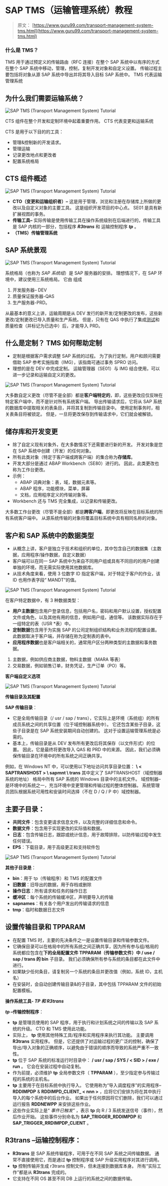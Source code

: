 # SAP TMS（运输管理系统）教程

> 原文： [https://www.guru99.com/transport-management-system-tms.html](https://www.guru99.com/transport-management-system-tms.html)

### 什么是 TMS？

TMS 用于通过预定义的传输路由（RFC 连接）在整个 SAP 系统中以有序的方式在整个 SAP 系统中移动，管理，控制，复制开发对象和自定义设置。 传输过程主要包括将对象从源 SAP 系统中导出并将其导入目标 SAP 系统中。 TMS 代表运输管理系统

## 为什么我们需要运输系统？

![SAP TMS (Transport Management System) Tutorial](img/495cfdc5292f1b02d5e7e669542c927a.png "Introduction to Transport Management System (TMS)") 

CTS 组件在整个开发和定制环境中起着重要作用。 CTS 代表变更和运输系统

CTS 是用于以下目的的工具：

*   管理&控制新的开发请求。
*   管理运输
*   记录更改地点和更改者
*   配置系统格局

## CTS 组件概述

![SAP TMS (Transport Management System) Tutorial](img/8d34588312dd812e59510df724370039.png "Introduction to Transport Management System (TMS)")

*   **CTO（变更和运输组织者）–** 这是用于管理，浏览和注册在存储库上所做的更改以及自定义对象的主要工具。 这是组织开发项目的中心点。 SE01 是具有新扩展视图的事务。
*   **传输工具–** 实际传输是使用传输工具在操作系统级别在后端进行的，传输工具是 SAP 内核的一部分，包括程序 ***R3trans*** 和 运输控制程序 ***tp*** 。
*   **（TMS）传输管理系统**

## SAP 系统景观

![SAP TMS (Transport Management System) Tutorial](img/d5e5e731800bcb0e0ba75753bffc2c0f.png "Introduction to Transport Management System (TMS)") 

系统格局（也称为 *SAP 系统组*）是 SAP 服务器的安排。 理想情况下，在 SAP 环境中，建议使用三系统格局。 它由
组成

1.  开发服务器– DEV
2.  质量保证服务器-QAS
3.  生产服务器-PRD。

从最基本的意义上讲，运输周期是从 DEV 发行的新开发/定制更改的发布，这些新更改/定制更改已导入质量和生产系统。 但是，只有在 QAS 中执行了集成[测试](/software-testing.html)和质量检查（并标记为已选中）后，才能导入 PRD。

## 什么是定制？ TMS 如何帮助定制

*   定制是根据客户需求调整 SAP 系统的过程。 为了执行定制，用户和顾问需要借助 SAP 参考实施指南（IMG），该指南可通过事务 SPRO 访问。
*   理想的是在 DEV 中完成定制。 运输管理器（SE01）与 IMG 结合使用，可以进一步记录和运输自定义的更改。

![SAP TMS (Transport Management System) Tutorial](img/1eaf19019a359e39e77090fa4bcd7735.png "Introduction to Transport Management System (TMS)") 

大多数自定义更改（尽管不是全部）都是**客户端特定的**，即，这些更改应仅反映在特定客户端中，而不是针对所有系统客户端。 导出传输请求后，它将从 SAP 系统的数据库中提取相关的表条目，并将其复制到传输目录中。 使用定制事务时，相关表条目将被锁定。 但是，一旦将更改保存到传输请求中，它们就会被解锁。

## 储存库和开发变更

*   除了自定义现有对象外，在大多数情况下还需要进行新的开发。 开发对象是您在 SAP 系统中创建（开发）的任何对象。
*   所有此类对象（特定于客户端或跨客户端）的集合称为**存储库**。
*   开发大部分是通过 ABAP Workbench（SE80）进行的。 因此，此类更改也称为工作台更改。
*   示例：
    *   ABAP 词典对象：表，域，数据元素等。
    *   ABAP 程序，功能模块，菜单，屏幕
    *   文档，应用程序定义的传输对象等。
*   Workbench 还与 TMS 完全集成，以记录和传输更改。

大多数工作台更改（尽管不是全部）都是**跨客户端**，即更改将反映在目标系统的所有系统客户端中。 从源系统传输的对象将覆盖目标系统中具有相同名称的对象。

## 客户和 SAP 系统中的数据类型

*   从概念上讲，客户是独立于技术和组织的单位，其中包含自己的数据集（主数据，应用程序/操作数据，自定义数据）
*   客户端可以在同一 SAP 系统中为来自不同用户组或具有不同目的的用户创建单独的环境，而无需实际使用其他数据库。
*   从技术角度来看，使用 3 位数字 ID 指定客户端，对于特定于客户的作业，该 ID 也用作表字段“ MANDT”的值。

![SAP TMS (Transport Management System) Tutorial](img/c3c8aec21f8091ca2a4fd08e0e03eee7.png "Introduction to Transport Management System (TMS)") 

在客户特定数据中，有 3 种数据类型：

*   **用户主数据**包含用户登录信息，包括用户名，密码和用户默认设置，授权配置文件或角色，以及其他有用的信息，例如用户组，通信等。 该数据实际存在于一组特定的表（USR *表）中。
*   **定制数据**包含用于为实施 SAP 的公司定制组织结构和业务流程的配置设置。 此数据取决于客户端，并存储在称为定制表的表中。
*   **应用程序数据**也是客户端相关的，通常用户区分两种类型的主数据和事务数据。

1.  主数据，例如供应商主数据，物料主数据（MARA 等表）
2.  交易数据，例如销售订单，财务凭证，生产订单（PO）等。

**客户端自定义选项**

![SAP TMS (Transport Management System) Tutorial](img/4991011fcff6532d6216679608228e5b.png "Introduction to Transport Management System (TMS)") 

**传输目录及其配置**

**SAP 传输目录**：

*   它是全局传输目录（/ usr / sap / trans），它实际上是环境（系统组）的所有成员系统之间的共享位置（位于域控制器系统中）。 它还包含某些子目录，这些子目录是在 SAP 系统安装期间自动创建的。 这对于设置运输管理系统是必需的。
*   基本上，传输目录是从 DEV 发布所有更改后将其保存（以文件形式）的位置。 因此，它是最终将更改导入 QAS 和 PRD 中的来源。 因此，我们必须确保传输目录在环境中的所有系统之间正确共享。

例如，在 Windows NT 中，可以使用以下地址访问共享目录位置： **\\ < SAPTRANSHOST > \ sapmnt \ trans** 其中定义了 SAPTRANSHOST（域控制器系统的地址） 格局中所有 SAP 系统的 Windows 目录中的主机文件。 域控制器–是环境中的系统之一，充当环境中变更管理和传输过程的整体控制器。 系统管理员团队根据系统可用性和安装时间选择（不在 D / Q / P 中）域控制器。

## 主要子目录：

*   **共同文件**：包含变更请求信息文件，以及完整的详细信息和命令。
*   **数据文件**：包含用于实现更改的实际值和数据。
*   **日志**：包含传输日志，跟踪或统计信息，用于故障排除，以防传输过程中发生任何错误。
*   **EPS**：下载目录，用于高级更正和支持软件包

![SAP TMS (Transport Management System) Tutorial](img/85b7380ed653c1401ed4471703c1532a.png "Introduction to Transport Management System (TMS)") 

**其他子目录是**：

*   **bin**：用于 tp（传输程序）和 TMS 的配置文件
*   **旧数据**：旧导出的数据，用于存档或删除
*   **操作日志**：所有请求和任务的操作日志
*   **缓冲区**：每个系统的传输缓冲区，声明要导入的传输
*   **sapnames**：有关各个用户发出的传输请求的信息
*   **tmp**：临时和数据日志文件

## 设置传输目录和 TPPARAM

*   在配置 TMS 时，主要的先决条件之一是设置传输目录和传输参数文件。
*   它确保目录可以在格局中的所有系统之间正确共享，因为所有参与组/格局的系统都应包含在**下的全局配置文件 TPPARAM（传输参数文件）中 / use / sap / trans 的 bin** 子目录。 我们必须确保所有参与系统的条目都在此文件中进行。
*   如果缺少任何条目，请复制另一个系统的条目并更改值（例如，系统 ID，主机名）
*   在安装时，会自动创建传输目录&的子目录，其中包括 TPPARAM 文件的初始配置模板。

**操作系统工具- *TP 和 R3trans***

***tp* –传输控制程序**：

*   **tp** 是管理员使用的 SAP 程序，用于执行和计划系统之间的传输以及 SAP 系统的升级。 CTO 和 TMS 使用此功能。
*   实际上， **tp** 使用其他特殊工具/程序和实用程序来执行其功能。 主要调用 **R3trans** 实用程序。 但是，它还提供了对运输过程的更广泛的控制，确保了导出/导入对象的正确顺序，以避免由于错误的顺序而导致的系统严重不一致性。
*   **tp** 位于 SAP 系统的标准运行时目录中： **/ usr / sap / SYS / < SID > / exe / run** 。 它会在安装过程中自动复制。
*   作为前提，必须维护 **tp** 全局参数文件（ **TPPARAM** ），至少指定参与传输过程的系统的主机名。
*   **tp** 主要用于在目标系统中执行导入。 它使用称为“导入调度程序”的实用程序– **RDDIMPDP** & **RDDIMPD_CLIENT_ < nnn >** ，应将它们安排为将在其中执行导入的每个系统中的后台作业。 如果出于任何原因将它们删除，我们可以通过运行报告 **RDDNEWPP** 来安排这些作业。
*   这些作业实际上是“ *事件已触发”* ，表示 **tp** 向 R / 3 系统发送信号（事件），然后作业开始。 这些事件分别命名为 **SAP_TRIGGER_RDDIMPDP** 和 **SAP_TRIGGER_RRDIMPDP_CLIENT** 。

## R3trans –运输控制程序：

*   **R3trans** 是 SAP 系统传输程序，可用于在不同 SAP 系统之间传输数据。 通常不直接使用它，而是通过 **tp** 控制程序或 SAP 升级实用程序对其进行调用。
*   **tp** 控制传输并生成 r3trans 控制文件，但未连接到数据库本身。 所有“实际工作”都是从 **R3trans** 完成的。
*   它支持在不同 OS 甚至不同 DB 上运行的系统之间的数据传输。